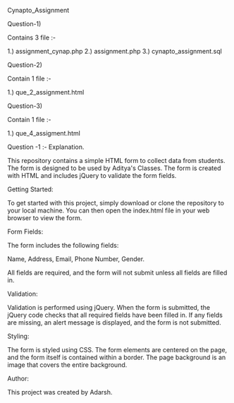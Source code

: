 Cynapto_Assignment

Question-1)

Contains 3 file :-

1.) assignment_cynap.php 
2.) assignment.php
3.) cynapto_assignment.sql

Question-2)

Contain 1 file :-

1.) que_2_assignment.html

Question-3)

Contain 1 file :-

1.) que_4_assigment.html



Question -1 :- Explanation.

This repository contains a simple HTML form to collect data from students. The form is designed to be used by Aditya's Classes. The form is created with HTML and includes jQuery to validate the form fields.

Getting Started:

To get started with this project, simply download or clone the repository to your local machine. You can then open the index.html file in your web browser to view the form.

Form Fields:

The form includes the following fields:

Name,
Address,
Email,
Phone Number,
Gender.

All fields are required, and the form will not submit unless all fields are filled in.

Validation:

Validation is performed using jQuery. When the form is submitted, the jQuery code checks that all required fields have been filled in. If any fields are missing, an alert message is displayed, and the form is not submitted.

Styling:

The form is styled using CSS. The form elements are centered on the page, and the form itself is contained within a border. The page background is an image that covers the entire background.


Author:

This project was created by Adarsh.
